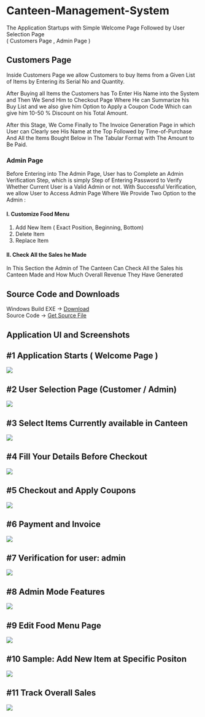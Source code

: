 ﻿# Canteen-Management-System
The Application Startups with Simple Welcome Page Followed by User Selection Page </br>
( Customers Page , Admin Page )

## Customers Page
Inside Customers Page we allow Customers to buy 
Items from a Given List of Items by Entering its 
Serial No and Quantity.

After Buying all Items the Customers has To Enter 
His Name into the System and Then We Send Him 
to Checkout Page Where He can Summarize his 
Buy List and we also give him Option to Apply a 
Coupon Code Which can give him 10-50 % 
Discount on his Total Amount.

After this Stage, We Come Finally to The Invoice 
Generation Page in which User can Clearly see His 
Name at the Top Followed by Time-of-Purchase
And All the Items Bought Below in The Tabular 
Format with The Amount to Be Paid.

### Admin Page
Before Entering into The Admin Page, User has to 
Complete an Admin Verification Step, which is 
simply Step of Entering Password to Verify 
Whether Current User is a Valid Admin or not.
With Successful Verification, we allow User to 
Access Admin Page Where We Provide Two 
Option to the Admin :

#### I. Customize Food Menu
1. Add New Item
( Exact Position, Beginning, Bottom)
2. Delete Item
3. Replace Item

#### II. Check All the Sales he Made
In This Section the Admin of The Canteen Can 
Check All the Sales his Canteen Made and How 
Much Overall Revenue They Have Generated </br>

## Source Code and Downloads </br>
Windows Build EXE -> [Download](https://github.com/mohitdhami/Canteen-Management-System/raw/main/Canteen%20Managment%20System.exe) </br>
Source Code -> [Get Source File](/cms.cpp) </br>

## Application UI and Screenshots</br>
<p align="center">
  <h2>#1 Application Starts ( Welcome Page )</h2>
  <img src="/Screenshots/Screenshot (1).png">
  </br><h2>#2 User Selection Page (Customer / Admin)</h2>
  <img src="/Screenshots/Screenshot (2).png">
  </br><h2>#3 Select Items Currently available in Canteen</h2>
  <img src="/Screenshots/Screenshot (3).png">
  </br><h2>#4 Fill Your Details Before Checkout</h2>
  <img src="/Screenshots/Screenshot (4).png">
  </br><h2>#5 Checkout and Apply Coupons</h2>
  <img src="/Screenshots/Screenshot (5).png">
  </br><h2>#6 Payment and Invoice</h2>
  <img src="/Screenshots/Screenshot (6).png">
  </br><h2>#7 Verification for user: admin</h2>
  <img src="/Screenshots/Screenshot (7).png">
  </br><h2>#8 Admin Mode Features</h2>
  <img src="/Screenshots/Screenshot (8).png">
  </br><h2>#9 Edit Food Menu Page</h2>
  <img src="/Screenshots/Screenshot (9).png">
  </br><h2>#10 Sample: Add New Item at Specific Positon</h2>
  <img src="/Screenshots/Screenshot (10).png">
  </br><h2>#11 Track Overall Sales</h2>
  <img src="/Screenshots/Screenshot (11).png">
</p>

